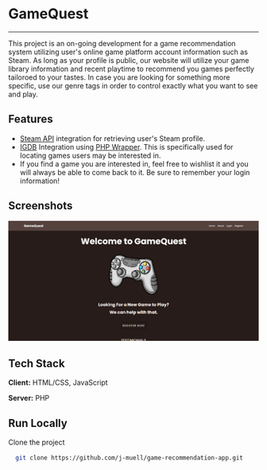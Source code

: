 # GameQuest
---
This project is an on-going development for a game recommendation system utilizing user's online game platform account information such as Steam. As long as your profile is public, our website will utilize your game library information and recent playtime to recommend you games perfectly tailoroed to your tastes.
In case you are looking for something more specific, use our genre tags in order to control exactly what you want to see and play.

## Features

- [Steam API](https://developer.valvesoftware.com/wiki/Steam_Web_API#GetPlayerSummaries_.28v0001.29) integration for retrieving user's Steam profile.
- [IGDB](https://api-docs.igdb.com/) Integration using [PHP Wrapper](http://enisz.github.io/igdb). This is specifically used for locating games users may be interested in.
- If you find a game you are interested in, feel free to wishlist it and you will always be able to come back to it. Be sure to remember your login information!

## Screenshots

![GameQuest](images/screenshots/frontPage.png)

## Tech Stack

**Client:** HTML/CSS, JavaScript

**Server:** PHP

## Run Locally

Clone the project

```bash
  git clone https://github.com/j-muell/game-recommendation-app.git
